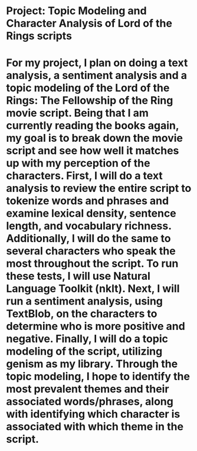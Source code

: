 # Project: Topic Modeling and Character Analysis of Lord of the Rings scripts
# For my project, I plan on doing a text analysis, a sentiment analysis and a topic modeling of the Lord of the Rings: The Fellowship of the Ring movie script. Being that I am currently reading the books again, my goal is to break down the movie script and see how well it matches up with my perception of the characters. First, I will do a text analysis to review the entire script to tokenize words and phrases and examine lexical density, sentence length, and vocabulary richness. Additionally, I will do the same to several characters who speak the most throughout the script. To run these tests, I will use Natural Language Toolkit (nklt). Next, I will run a sentiment analysis, using TextBlob, on the characters to determine who is more positive and negative. Finally, I will do a topic modeling of the script, utilizing genism as my library. Through the topic modeling, I hope to identify the most prevalent themes and their associated words/phrases, along with identifying which character is associated with which theme in the script.
